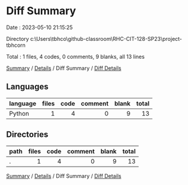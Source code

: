 # Diff Summary

Date : 2023-05-10 21:15:25

Directory c:\\Users\\tbhco\\github-classroom\\RHC-CIT-128-SP23\\project-tbhcorn

Total : 1 files,  4 codes, 0 comments, 9 blanks, all 13 lines

[Summary](results.md) / [Details](details.md) / Diff Summary / [Diff Details](diff-details.md)

## Languages
| language | files | code | comment | blank | total |
| :--- | ---: | ---: | ---: | ---: | ---: |
| Python | 1 | 4 | 0 | 9 | 13 |

## Directories
| path | files | code | comment | blank | total |
| :--- | ---: | ---: | ---: | ---: | ---: |
| . | 1 | 4 | 0 | 9 | 13 |

[Summary](results.md) / [Details](details.md) / Diff Summary / [Diff Details](diff-details.md)
